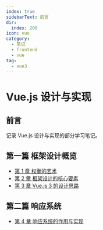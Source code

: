 ```yaml
---
index: true
sidebarText: 前言
dir:
  index: 200
icon: vue
category:
  - 笔记
  - frontend
  - vue
tag:
  - vue3
---
```


# Vue.js 设计与实现

## 前言

记录 Vue.js 设计与实现的部分学习笔记。

<!-- more -->

## 第一篇 框架设计概览

- [第 1 章 权衡的艺术](./chapter01.md)
- [第 2 章 框架设计的核心要素](./chapter02.md)
- [第 3 章 Vue.js 3 的设计思路](./chapter03.md)

## 第二篇 响应系统

- [第 4 章 响应系统的作用与实现](./chapter04.md)
